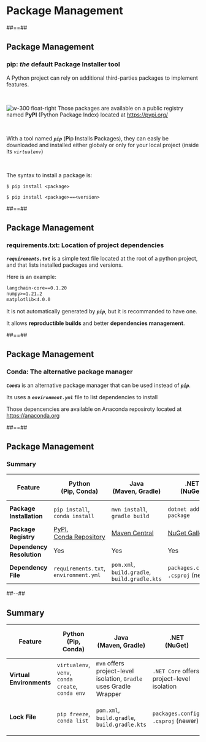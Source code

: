 <!-- .slide: class="transition-bg-green-5 left" -->

# Package Management

##==##

<!-- .slide: class="with-code consolas" -->

## Package Management
### **pip**: _the_ default Package Installer tool

A Python project can rely on additional third-parties packages to implement features.

<br>

![w-300 float-right](assets/images/school/pypi.svg)
Those packages are available on a public registry named **PyPI** (Python Package Index) located at https://pypi.org/

<br>

With a tool named **_`pip`_** (**P**ip **I**nstalls **P**ackages), they can easly be downloaded and installed either globaly or only for your local project (inside its _`virtualenv`_)

<br>

The syntax to install a package is:

```shell
$ pip install <package>

$ pip install <package>==<version>  

```
<!-- .element: class="big-code" -->

##==##

<!-- .slide: class="with-code consolas" -->

## Package Management
### **requirements.txt**: Location of project dependencies

**_`requirements.txt`_** is a simple text file located at the root of a python project, and that lists installed packages and versions.

Here is an example:

```txt
langchain-core==0.1.20
numpy>=1.21.2
matplotlib<4.0.0
```
<!-- .element: class="big-code" -->

It is not automatically generated by **_`pip`_**, but it is recommanded to have one.

It allows **reproductible builds** and better **dependencies management**.

##==##

## Package Management
### **Conda**: The alternative package manager


_**`Conda`**_ is an alternative package manager that can be used instead of _**`pip`**_.


Its uses a **_`environment.yml`_** file to list dependencies to install


Those depencencies are available on Anaconda reposiroty located at https://anaconda.org


##==##

## Package Management
### **Summary**

| **Feature**                | **Python<br>(Pip, Conda)**                            | **Java<br>(Maven, Gradle)**               | **.NET<br>(NuGet)**                         | **Node.js<br>(Npm, Yarn, Pnpm)**           |
|------------------------|-------------------------------------|-------------------------------------|---------------------------------------|---------------------------------------|
| **Package Installation**   | `pip install`,<br>`conda install`  | `mvn install`,<br>`gradle build`       | `dotnet add package`                 | `npm install`,<br>`yarn add`,<br>`pnpm install` |
| **Package Registry**       | [PyPI](https://pypi.org/),<br>[Conda Repository](https://anaconda.org/)    | [Maven Central](https://mvnrepository.com/) | [NuGet Gallery](https://www.nuget.org/) | [npm Registry](https://www.npmjs.com/) |
| **Dependency Resolution**  | Yes                                 | Yes                                 | Yes                                   | Yes                                   |
| **Dependency File**      | `requirements.txt`,<br>`environment.yml`           | `pom.xml`,<br>`build.gradle`,<br>`build.gradle.kts`           | `packages.config`,<br>`.csproj` (newer)| `package.json`|


##--##

## Summary

| **Feature**                | **Python<br>(Pip, Conda)**                            | **Java<br>(Maven, Gradle)**               | **.NET<br>(NuGet)**                         | **Node.js<br>(Npm, Yarn, Pnpm)**           |
|------------------------|-------------------------------------|---------------------------------------|-------------------------------------|---------------------------------------|
| **Virtual Environments**   | `virtualenv`,<br>`venv`,<br>`conda create`,<br>`conda env`   | `mvn` offers project-level isolation, `Gradle` uses Gradle Wrapper | `.NET Core` offers project-level isolation | `npm` provides `nvm` for managing versions |
| **Lock File**              | `pip freeze`,<br>`conda list`      | `pom.xml`,<br>`build.gradle`,<br>`build.gradle.kts`           | `packages.config`,<br>`.csproj` (newer)| `package-lock.json`,<br>`yarn.lock`,<br>`pnpm-lock.yaml` |
